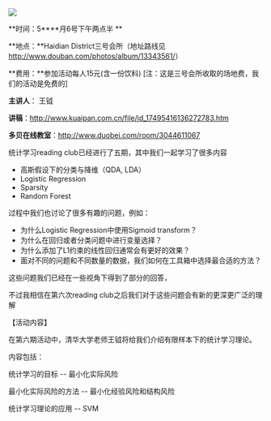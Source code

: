 ![ ](../../UserFiles/Image/activity/darwin.jpg)

**时间：5****月6号下午两点半 **

**地点：**Haidian District三号会所（地址路线见 <http://www.douban.com/photos/album/13343561/>） 

**费用：**参加活动每人15元(含一份饮料) [注：这是三号会所收取的场地费，我们的活动是免费的]

**主讲人**： 王钺 

**讲稿**：<http://www.kuaipan.com.cn/file/id_17495416136272783.htm>

**多贝在线教室**：<http://www.duobei.com/room/3044611067>

统计学习reading club已经进行了五期，其中我们一起学习了很多内容

  * 高斯假设下的分类与降维（QDA, LDA）
  * Logistic Regression
  * Sparsity 
  * Random Forest

过程中我们也讨论了很多有趣的问题，例如：

  * 为什么Logistic Regression中使用Sigmoid transform？
  * 为什么在回归或者分类问题中进行变量选择？
  * 为什么添加了L1约束的线性回归通常会有更好的效果？
  * 面对不同的问题和不同数量的数据，我们如何在工具箱中选择最合适的方法？

这些问题我们已经在一些视角下得到了部分的回答，

不过我相信在第六次reading club之后我们对于这些问题会有新的更深更广泛的理解

【活动内容】

在第六期活动中，清华大学老师王钺将给我们介绍有限样本下的统计学习理论。

内容包括：

统计学习的目标 -- 最小化实际风险

最小化实际风险的方法 -- 最小化经验风险和结构风险

统计学习理论的应用 -- SVM

  

  

